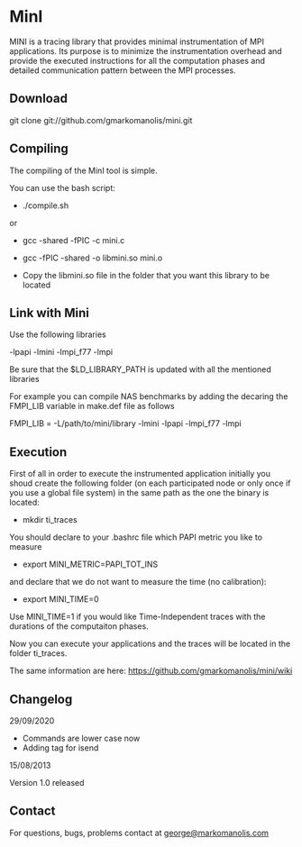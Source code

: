 MinI
====

MINI is a tracing library that provides minimal instrumentation of MPI applications. Its purpose is to minimize the instrumentation overhead and provide the executed instructions for all the computation phases and detailed communication pattern between the MPI processes.

Download
--------

git clone git://github.com/gmarkomanolis/mini.git


Compiling
---------

The compiling of the MinI tool is simple.

You can use the bash script:
* ./compile.sh

or

* gcc -shared -fPIC -c mini.c
* gcc -fPIC -shared -o libmini.so mini.o


* Copy the libmini.so file in the folder that you want this library to be located


Link with Mini
---------------

Use the following libraries

-lpapi -lmini -lmpi_f77 -lmpi

Be sure that the $LD_LIBRARY_PATH is updated with all the mentioned libraries

For example you can compile NAS benchmarks by adding the decaring the FMPI_LIB variable in make.def file as follows

FMPI_LIB = -L/path/to/mini/library -lmini -lpapi -lmpi_f77 -lmpi


Execution
---------

First of all in order to execute the instrumented application initially you shoud create the following folder (on each participated node or only once if you use a global file system) in the same path as the one the binary is located:

* mkdir ti_traces

You should declare to your .bashrc file which PAPI metric you like to measure

* export MINI_METRIC=PAPI_TOT_INS

and declare that we do not want to measure the time (no calibration):

* export MINI_TIME=0

Use MINI_TIME=1 if you would like Time-Independent traces with the durations of the computaiton phases.

Now you can execute your applications and the traces will be located in the folder ti_traces.


The same information are here: https://github.com/gmarkomanolis/mini/wiki

Changelog
---------

29/09/2020
* Commands are lower case now
* Adding tag for isend

15/08/2013

Version 1.0 released


Contact
-------
For questions, bugs, problems contact at george@markomanolis.com

